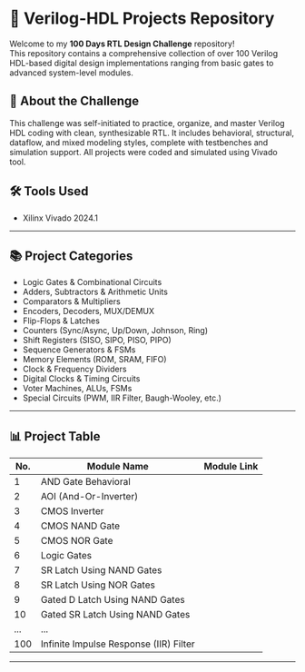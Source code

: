 # 🔧 Verilog-HDL Projects Repository

Welcome to my **100 Days RTL Design Challenge** repository!  
This repository contains a comprehensive collection of over 100 Verilog HDL-based digital design implementations ranging from basic gates to advanced system-level modules.

## 📌 About the Challenge

This challenge was self-initiated to practice, organize, and master Verilog HDL coding with clean, synthesizable RTL. It includes behavioral, structural, dataflow, and mixed modeling styles, complete with testbenches and simulation support. All projects were coded and simulated using Vivado tool.

## 🛠️ Tools Used

- Xilinx Vivado 2024.1

---

## 📚 Project Categories

- Logic Gates & Combinational Circuits
- Adders, Subtractors & Arithmetic Units
- Comparators & Multipliers
- Encoders, Decoders, MUX/DEMUX
- Flip-Flops & Latches
- Counters (Sync/Async, Up/Down, Johnson, Ring)
- Shift Registers (SISO, SIPO, PISO, PIPO)
- Sequence Generators & FSMs
- Memory Elements (ROM, SRAM, FIFO)
- Clock & Frequency Dividers
- Digital Clocks & Timing Circuits
- Voter Machines, ALUs, FSMs
- Special Circuits (PWM, IIR Filter, Baugh-Wooley, etc.)

---

## 📊 Project Table

| No. | Module Name                                               | Module Link |
|-----|------------------------------------------------------------|-------------|
| 1   | AND Gate Behavioral                                        |             |
| 2   | AOI (And-Or-Inverter)                                      |             |
| 3   | CMOS Inverter                                              |             |
| 4   | CMOS NAND Gate                                             |             |
| 5   | CMOS NOR Gate                                              |             |
| 6   | Logic Gates                                                |             |
| 7   | SR Latch Using NAND Gates                                  |             |
| 8   | SR Latch Using NOR Gates                                   |             |
| 9   | Gated D Latch Using NAND Gates                             |             |
| 10  | Gated SR Latch Using NAND Gates                            |             |
| ... | ...                                                        |             |
| 100 | Infinite Impulse Response (IIR) Filter                     |             |

---
